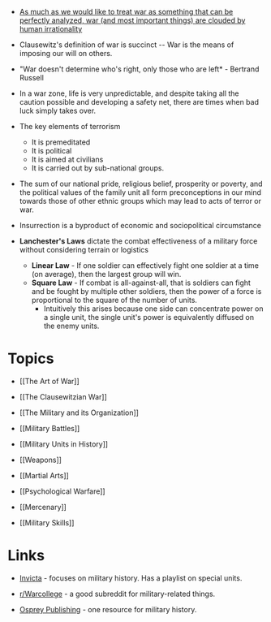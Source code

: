 * [As much as we would like to treat war as something that can be perfectly analyzed, war (and most important things) are clouded by human irrationality](https://www.youtube.com/watch?v=i7TQcQUfGUo)

* Clausewitz's definition of war is succinct -- War is the means of imposing our will on others.
* "War doesn't determine who's right, only those who are left* - Bertrand Russell

* In a war zone, life is very unpredictable, and despite taking all the caution possible and developing a safety net, there are times when bad luck simply takes over.
* The key elements of terrorism
	* It is premeditated 
	* It is political 
	* It is aimed at civilians
	* It is carried out by sub-national groups. 
* The sum of our national pride, religious belief, prosperity or poverty, and the political values of the family unit all form preconceptions in our mind towards those of other ethnic groups which may lead to acts of terror or war. 
* Insurrection is a byproduct of economic and sociopolitical circumstance

* **Lanchester's Laws** dictate the combat effectiveness of a military force without considering terrain or logistics
	* **Linear Law** - If one soldier can effectively fight one soldier at a time (on average), then the largest group will win. 
	* **Square Law** - If combat is all-against-all, that is soldiers can fight and be fought by multiple other soldiers, then the power of a force is proportional to the square of the number of units.
		* Intuitively this arises because one side can concentrate power  on a single unit, the single unit's power is equivalently diffused on the enemy units.
# Topics
* [[The Art of War]]
* [[The Clausewitzian War]]

* [[The Military and its Organization]]
* [[Military Battles]]
* [[Military Units in History]]
* [[Weapons]]
* [[Martial Arts]]

* [[Psychological Warfare]]
* [[Mercenary]]
* [[Military Skills]]
# Links
* [Invicta](https://www.youtube.com/@InvictaHistory) - focuses on military history. Has a playlist on special units.
* [r/Warcollege](https://www.reddit.com/r/WarCollege) - a good subreddit for military-related things.

* [Osprey Publishing](https://www.ospreypublishing.com/UK/) - one resource for military history.